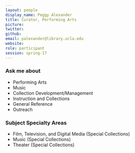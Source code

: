```yaml
---
layout: people
display_name: Peggy Alexander
title: Curator, Performing Arts
picture:
twitter:
github:
email: palexander@library.ucla.edu
website:
role: participant
session: spring-17
---
```

### Ask me about
- Performing Arts
- Music
- Collection Development/Management
- Instruction and Collections
- General Reference
- Outreach

### Subject Specialty Areas
- Film, Television, and Digital Media (Special Collections)
- Music (Special Collections)
- Theater (Special Collections)
